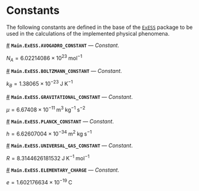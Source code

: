 
<a id='Constants'></a>

<a id='Constants-1'></a>

# Constants


The following constants are defined in the base of the [`ExESS`](../index.md#ExESS) package to be used in the calculations of the implemented physical phenomena.

<a id='Main.ExESS.AVOGADRO_CONSTANT' href='#Main.ExESS.AVOGADRO_CONSTANT'>#</a>
**`Main.ExESS.AVOGADRO_CONSTANT`** &mdash; *Constant*.



$N_A = 6.02214086 \times 10^{23} \; \text{mol}^{-1}$

<a id='Main.ExESS.BOLTZMANN_CONSTANT' href='#Main.ExESS.BOLTZMANN_CONSTANT'>#</a>
**`Main.ExESS.BOLTZMANN_CONSTANT`** &mdash; *Constant*.



$k_B = 1.38065 \times 10^{-23} \; \text{J K}^{-1}$

<a id='Main.ExESS.GRAVITATIONAL_CONSTANT' href='#Main.ExESS.GRAVITATIONAL_CONSTANT'>#</a>
**`Main.ExESS.GRAVITATIONAL_CONSTANT`** &mdash; *Constant*.



$\mu = 6.67408 \times 10^{-11} \; \text{m}^3 \; \text{kg}^{-1} \; \text{s}^{-2}$

<a id='Main.ExESS.PLANCK_CONSTANT' href='#Main.ExESS.PLANCK_CONSTANT'>#</a>
**`Main.ExESS.PLANCK_CONSTANT`** &mdash; *Constant*.



$h = 6.62607004 \times 10^{-34} \; \text{m}^2 \; \text{kg} \; \text{s}^{-1}$

<a id='Main.ExESS.UNIVERSAL_GAS_CONSTANT' href='#Main.ExESS.UNIVERSAL_GAS_CONSTANT'>#</a>
**`Main.ExESS.UNIVERSAL_GAS_CONSTANT`** &mdash; *Constant*.



$R = 8.3144626181532 \; \text{J} \; \text{K}^{-1} \; \text{mol}^{-1}$

<a id='Main.ExESS.ELEMENTARY_CHARGE' href='#Main.ExESS.ELEMENTARY_CHARGE'>#</a>
**`Main.ExESS.ELEMENTARY_CHARGE`** &mdash; *Constant*.



$e = 1.602176634 \times 10^{-19} \; \text{C}$

